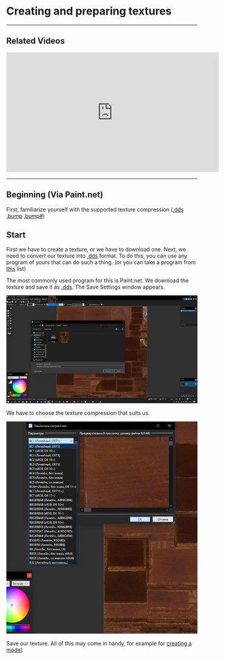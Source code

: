 # Creating and preparing textures

___

## Related Videos

<iframe width="560" height="315" src="https://www.youtube.com/embed/HwTYYH5zLjo?start=418" title="YouTube video player" frameborder="0" allow="accelerometer; autoplay; clipboard-write; encrypted-media; gyroscope; picture-in-picture; web-share" allowfullscreen></iframe>

___

## Beginning (Via Paint.net)

First, familiarize yourself with the supported texture compression ([.dds](../main-folders-and-files/file-formats/index.html#dds-directdraw-surface) [.bump](../main-folders-and-files/file-formats/index.html#bumpdds-1) [.bump#](../main-folders-and-files/file-formats/index.html#bumpdds))

## Start

First we have to create a texture, or we have to download one.
Next, we need to convert our texture into [.dds](../main-folders-and-files/file-formats/index.html#dds-directdraw-surface) format.
To do this, you can use any program of yours that can do such a thing. (or you can take a program from [this](../../reference/modding-tools/README.md) list)

The most commonly used program for this is Paint.net. We download the texture and save it as [.dds](../main-folders-and-files/file-formats/index.html#dds-directdraw-surface).
The Save Settings window appears.

![save-texture](images/save-texture.png)

We have to choose the texture compression that suits us.

![select-compressions](images/compressions.png)

Save our texture.
All of this may come in handy, for example for [creating a model](../blender/creating-model-in-blender.md).
